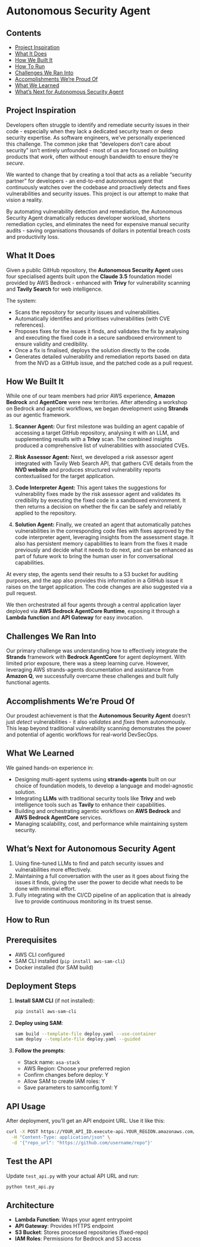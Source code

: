 # Autonomous Security Agent

## Contents
- [Project Inspiration](https://github.com/Pavithrarenga/autonomous-security-agent/edit/main/README.md#project-inspiration)
- [What It Does](https://github.com/Pavithrarenga/autonomous-security-agent/edit/main/README.md#what-it-does)
- [How We Built It](https://github.com/Pavithrarenga/autonomous-security-agent/edit/main/README.md#how-we-built-it)
- [How To Run](https://github.com/Pavithrarenga/autonomous-security-agent/edit/main/README.md#how-to-run)
- [Challenges We Ran Into](https://github.com/Pavithrarenga/autonomous-security-agent/edit/main/README.md#challenges-we-ran-into)
- [Accomplishments We’re Proud Of](https://github.com/Pavithrarenga/autonomous-security-agent/edit/main/README.md#accomplishments-were-proud-of)
- [What We Learned](https://github.com/Pavithrarenga/autonomous-security-agent/edit/main/README.md#what-we-learned)
- [What’s Next for Autonomous Security Agent](https://github.com/Pavithrarenga/autonomous-security-agent/edit/main/README.md#whats-next-for-autonomous-security-agent)

## Project Inspiration
Developers often struggle to identify and remediate security issues in their code - especially when they lack a dedicated security team or deep security expertise. As software engineers, we’ve personally experienced this challenge. The common joke that “developers don’t care about security” isn’t entirely unfounded - most of us are focused on building products that _work_, often without enough bandwidth to ensure they’re _secure_.

We wanted to change that by creating a tool that acts as a reliable “security partner” for developers - an end-to-end autonomous agent that continuously watches over the codebase and proactively detects and fixes vulnerabilities and security issues. This project is our attempt to make that vision a reality.

By automating vulnerability detection and remediation, the Autonomous Security Agent dramatically reduces developer workload, shortens remediation cycles, and eliminates the need for expensive manual security audits - saving organisations thousands of dollars in potential breach costs and productivity loss.

## What It Does
Given a public GitHub repository, the **Autonomous Security Agent** uses four specialised agents built upon the **Claude 3.5** foundation model provided by AWS Bedrock - enhanced with **Trivy** for vulnerability scanning and **Tavily Search** for web intelligence.

The system:
*   Scans the repository for security issues and vulnerabilities.
*   Automatically identifies and prioritises vulnerabilities (with CVE references).
*   Proposes fixes for the issues it finds, and validates the fix by analysing and executing the fixed code in a secure sandboxed environment to ensure validity and credibility.
*   Once a fix is finalised, deploys the solution directly to the code.
*   Generates detailed vulnerability and remediation reports based on data from the NVD as a GitHub issue, and the patched code as a pull request.

## How We Built It
While one of our team members had prior AWS experience, **Amazon Bedrock** and **AgentCore** were new territories. After attending a workshop on Bedrock and agentic workflows, we began development using **Strands** as our agentic framework.

1. **Scanner Agent:** Our first milestone was building an agent capable of accessing a target GitHub repository, analysing it with an LLM, and supplementing results with a **Trivy** scan. The combined insights produced a comprehensive list of vulnerabilities with associated CVEs.
    
2.  **Risk Assessor Agent:** Next, we developed a risk assessor agent integrated with Tavily Web Search API, that gathers CVE details from the **NVD website** and produces structured vulnerability reports contextualised for the target application.

3. **Code Interpreter Agent:** This agent takes the suggestions for vulnerability fixes made by the risk assessor agent and validates its credibility by executing the fixed code in a sandboxed environment. It then returns a decision on whether the fix can be safely and reliably applied to the repository.
  
4.  **Solution Agent:** Finally, we created an agent that automatically patches vulnerabilities in the corresponding code files with fixes approved by the code interpreter agent, leveraging insights from the assessment stage. It also has persistent memory capabilities to learn from the fixes it made previously and decide what it needs to do next, and can be enhanced as part of future work to bring the human user in for conversational capabilities.

At every step, the agents send their results to a S3 bucket for auditing purposes, and the app also provides this information in a GitHub issue it raises on the target application. The code changes are also suggested via a pull request.  

We then orchestrated all four agents through a central application layer deployed via **AWS Bedrock AgentCore Runtime**, exposing it through a **Lambda function** and **API Gateway** for easy invocation.

## Challenges We Ran Into
Our primary challenge was understanding how to effectively integrate the **Strands** framework with **Bedrock AgentCore** for agent deployment. With limited prior exposure, there was a steep learning curve. However, leveraging AWS strands-agents documentation and assistance from **Amazon Q**, we successfully overcame these challenges and built fully functional agents.

## Accomplishments We’re Proud Of
Our proudest achievement is that the **Autonomous Security Agent** doesn’t just _detect_ vulnerabilities - it also _validates_ and _fixes_ them autonomously. This leap beyond traditional vulnerability scanning demonstrates the power and potential of agentic workflows for real-world DevSecOps.

## What We Learned
We gained hands-on experience in:
*   Designing multi-agent systems using **strands-agents** built on our choice of foundation models, to develop a language and model-agnostic solution.
*   Integrating **LLMs** with traditional security tools like **Trivy** and web intelligence tools such as **Tavily** to enhance their capabilities.
*   Building and orchestrating agentic workflows on **AWS Bedrock** and **AWS Bedrock AgentCore** services.
*   Managing scalability, cost, and performance while maintaining system security.
    
## What’s Next for Autonomous Security Agent
1. Using fine-tuned LLMs to find and patch security issues and vulnerabilities more effectively.
2. Maintaining a full conversation with the user as it goes about fixing the issues it finds, giving the user the power to decide what needs to be done with minimal effort.
3. Fully integrating with the CI/CD pipeline of an application that is already live to provide continuous monitoring in its truest sense.

## How to Run

## Prerequisites
- AWS CLI configured
- SAM CLI installed (`pip install aws-sam-cli`)
- Docker installed (for SAM build)

## Deployment Steps

1. **Install SAM CLI** (if not installed):
   ```bash
   pip install aws-sam-cli
   ```

2. **Deploy using SAM**:
   ```bash
   sam build --template-file deploy.yaml --use-container
   sam deploy --template-file deploy.yaml --guided
   ```

3. **Follow the prompts**:
   - Stack name: `asa-stack`
   - AWS Region: Choose your preferred region
   - Confirm changes before deploy: Y
   - Allow SAM to create IAM roles: Y
   - Save parameters to samconfig.toml: Y

## API Usage

After deployment, you'll get an API endpoint URL. Use it like this:

```bash
curl -X POST https://YOUR_API_ID.execute-api.YOUR_REGION.amazonaws.com/Prod/scan \
  -H "Content-Type: application/json" \
  -d '{"repo_url": "https://github.com/username/repo"}'
```

## Test the API

Update `test_api.py` with your actual API URL and run:
```bash
python test_api.py
```

## Architecture

- **Lambda Function**: Wraps your agent entrypoint
- **API Gateway**: Provides HTTPS endpoint
- **S3 Bucket**: Stores processed repositories (fixed-repo)
- **IAM Roles**: Permissions for Bedrock and S3 access
